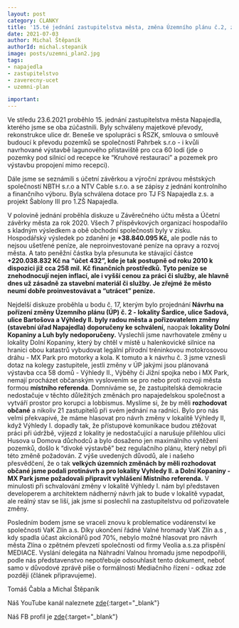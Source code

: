 ```yaml
---
layout: post
category: CLANKY
title: '15.té jednání zastupitelstva města, změna Územního plánu č.2, závěrečný účet města za rok 2020'
date: 2021-07-03
author: Michal Štěpaník
authorId: michal.stepanik
image: posts/uzemni_plan2.jpg
tags: 
- napajedla 
- zastupitelstvo
- zaverecny-ucet
- uzemni-plan

important: 
---
```

Ve středu 23.6.2021 proběhlo 15. jednání zastupitelstva města Napajedla, kterého jsme se oba zúčastnili. Byly schváleny majetkové převody, rekonstrukce ulice dr. Beneše ve spolupráci s ŘSZK, smlouva o smlouvě budoucí k převodu pozemků se společností Pahrbek s.r.o - i kvůli navrhované výstavbě lagunového přístaviště pro cca 60 lodí (jde o pozemky pod silnicí od recepce ke “Kruhové restauraci” a pozemek pro výstavbu propojení mimo recepci). 

Dále jsme se seznámili s účetní závěrkou a výroční zprávou městských společností NBTH s.r.o a NTV Cable s.r.o. a se zápisy z jednání kontrolního a finančního výboru. Byla schválena dotace pro TJ FS Napajedla z.s. a projekt Šablony III pro 1.ZŠ Napajedla.

V polovině jednání proběhla diskuze u Závěrečného účtu města a Účetní závěrky města za rok 2020. Všech 7 příspěvkových organizací hospodařilo s kladným výsledkem a obě obchodní společnosti byly v zisku. Hospodářský výsledek po zdanění je **+38.840.095 Kč,** ale podle nás to nejsou ušetřené peníze, ale neproinvestované peníze na opravy a rozvoj města. A tato peněžní částka byla přesunuta ke stávající částce **+220.038.832 Kč na “účet 432”, kde je tak postupně od roku 2010 k dispozici již cca 258 mil. Kč finančních prostředků. Tyto peníze se znehodnocují nejen inflací, ale i vyšší cenou za práci či služby, ale hlavně dnes už zásadně za stavební materiál či služby. Je zřejmé že město neumí dobře proinvestovávat a “utrácet” peníze.**


Nejdelší diskuze proběhla u bodu č. 17, kterým bylo projednání **Návrhu na pořízení změny Územního plánu (ÚP) č. 2  - lokality Šardice, ulice Sadová, ulice Bartošova a Výhledy II. byly radou města a pořizovatelem změny (stavební úřad Napajedla) doporučeny ke schválení,** naopak **lokality Dolní Kopaniny a Luh byly nedoporučeny.**  Vyslechli jsme navrhovatele změny u lokality Dolní Kopaniny, který by chtěl v místě u halenkovické silnice na hranici obou katastrů vybudovat legální přírodní tréninkovou motokrosovou dráhu - MX Park pro motorky a kola. K tomuto a k návrhu č. 3 jsme vznesli dotaz na kolegy zastupitele, jestli změny v ÚP jakými jsou plánovaná výstavba cca 58 domů - Výhledy II., Výběhy či Jižní spojka nebo i MX Park, nemají procházet občanským vyslovením se pro nebo proti rozvoji města formou **místního referenda**. Domníváme se, že zastupitelská demokracie nedostačuje v těchto důležitých změnách pro napajedelskou společnost a vytváří prostor pro korupci a lobbismus. Myslíme si, že by měli **rozhodovat občané** a nikoliv 21 zastupitelů při svém jednání na radnici. Bylo pro nás velmi překvapivé, že máme hlasovat pro návrh změny v lokalitě Výhledy II, když Výhledy I. dopadly tak, že přístupové komunikace budou ztěžovat práci při údržbě, výjezd z lokality je nedostačující a narušuje přilehlou ulici Husova u Domova důchodců a bylo dosaženo jen maximálního vytěžení pozemků, došlo k “divoké výstavbě” bez regulačního plánu, který nebyl při této změně požadován. Z výše uvedených důvodů, ale i našeho přesvědčení, že o tak **velkých územních změnách by měli rozhodovat občané jsme podali protinávrh a pro lokality Vyhledy II. a Dolní Kopaniny - MX Park jsme požadovali připravit vyhlášení Místního referenda.** V minulosti při schvalování změny v lokalitě Výhledy I. nám byl představen developerem a architektem nádherný návrh jak to bude v lokalitě vypadat, ale reálný stav se liší, jak jsme si poslechli na zastupitelstvu od pořizovatele změny.

Posledním bodem jsme se vraceli znovu k problematice vodárenství ke společnosti VaK Zlín a.s. Díky ukončení řádné Valné hromady VaK Zlín a.s , kdy spadla účast akcionářů pod 70%, nebylo možné hlasovat pro návrh města Zlína o zpětném převzetí společnosti od firmy Veolia a.s.za přispění MEDIACE. Vyslání delegáta na Náhradní Valnou hromadu jsme nepodpořili, podle nás představenstvo nepotřebuje odsouhlasit tento dokument, neboť samo v důvodové zprávě píše o formálnosti Mediačního řízení - odkaz zde později (článek připravujeme).

Tomáš Čabla a Michal Štěpaník






Náš YouTube kanál naleznete [zde](https://www.youtube.com/channel/UCgoN2Mo3r-xe0iO6N5HRWHA){:target="_blank"}

Náš FB profil je [zde](https://www.facebook.com/piratinapa){:target="_blank"}

